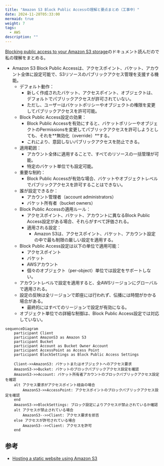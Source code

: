 ```yaml
---
title: "Amazon S3 Block Public Accessの理解と要点まとめ（工事中）"
date: 2024-11-28T05:33:00
mermaid: true
weight: 7
tags:
  - AWS
description: ""
---
```


[Blocking public access to your Amazon S3 storage](https://docs.aws.amazon.com/AmazonS3/latest/userguide/access-control-block-public-access.html?icmpid=docs_amazons3_console)のドキュメント読んだので
私の理解をまとめる。

- Amazon S3 Block Public Accessは、アクセスポイント、バケット、アカウント全体に設定可能で、S3リソースのパブリックアクセス管理を支援する機能。
  - デフォルト動作：
    - 新しく作成されたバケット、アクセスポイント、オブジェクトは、デフォルトでパブリックアクセスが許可されていない。
    - ただし、ユーザーはバケットポリシーやオブジェクトの権限を変更してパブリックアクセスを許可可能。
  - Block Public Access設定の効果：
    - Block Public Accessを有効にすると、バケットポリシーやオブジェクトのPermissionsを変更してパブリックアクセスを許可しようとしても、それを**無効化（override）**する。
    - これにより、意図しないパブリックアクセスを防止できる。
  - 適用範囲：
    - アカウント全体に適用することで、すべてのリソースの一括管理が可能。
    - 特定のバケット単位でも設定可能。
  - 重要な制約：
    - Block Public Accessが有効な場合、バケットやオブジェクトレベルでパブリックアクセスを許可することはできない。
  - 誰が設定できるか：
    - アカウント管理者（account administrators）
    - バケット所有者（bucket owners）
  - Block Public Accessの適用ルール：
    - アクセスポイント、バケット、アカウントに異なるBlock Public Access設定がある場合、それらがすべて評価される。
    - 適用される設定：
      - Amazon S3は、アクセスポイント、バケット、アカウント設定の中で最も制限の厳しい設定を適用する。
  - Block Public Access設定は以下の単位で適用可能：
    - アクセスポイント
    - バケット
    - AWSアカウント
    - 個々のオブジェクト（per-object）単位では設定をサポートしない。
  - アカウントレベルで設定を適用すると、全AWSリージョンにグローバルで適用される。
  - 設定の反映は全リージョンで即座には行われず、伝播には時間がかかる場合がある。
    - 最終的にはすべてのリージョンで設定が有効になる。
  - オブジェクト単位での詳細な制御は、Block Public Access設定では対応していない。

```mermaid
sequenceDiagram
    participant Client
    participant AmazonS3 as Amazon S3
    participant Bucket
    participant Account as Bucket Owner Account
    participant AccessPoint as Access Point
    participant BlockSettings as Block Public Access Settings

    Client->>AmazonS3: バケットまたはオブジェクトへのアクセス要求
    AmazonS3->>Bucket: バケットのブロックパブリックアクセス設定を確認
    AmazonS3->>Account: バケット所有者アカウントのブロックパブリックアクセス設定を確認
    alt アクセス要求がアクセスポイント経由の場合
        AmazonS3->>AccessPoint: アクセスポイントのブロックパブリックアクセス設定を確認
    end
    AmazonS3->>BlockSettings: ブロック設定によりアクセスが禁止されているか確認
    alt アクセスが禁止されている場合
        AmazonS3-->>Client: アクセス要求を拒否
    else アクセスが許可されている場合
        AmazonS3-->>Client: アクセスを許可
    end
```

## 参考

- [Hosting a static website using Amazon S3](https://docs.aws.amazon.com/AmazonS3/latest/userguide/WebsiteHosting.html)
